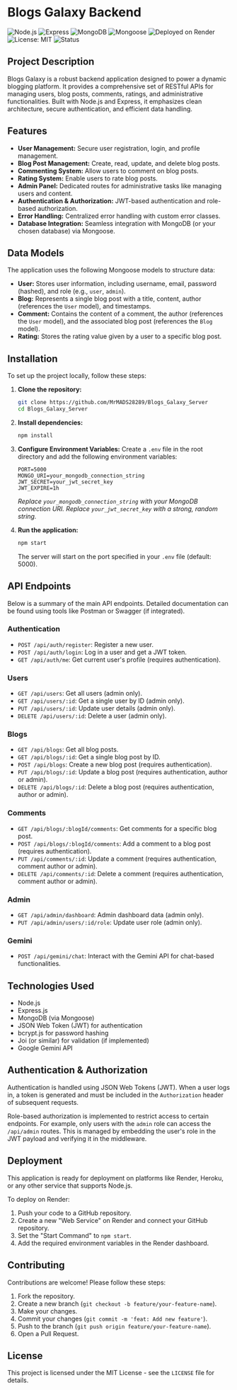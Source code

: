 # Blogs Galaxy Backend

![Node.js](https://img.shields.io/badge/Node.js-20.x-green)
![Express](https://img.shields.io/badge/Express.js-Backend-black)
![MongoDB](https://img.shields.io/badge/MongoDB-Database-brightgreen)
![Mongoose](https://img.shields.io/badge/Mongoose-ODM-red)
![Deployed on Render](https://img.shields.io/badge/Deployed-Render-blueviolet)
![License: MIT](https://img.shields.io/badge/License-MIT-yellow)
![Status](https://img.shields.io/badge/Status-Live-brightgreen)

## Project Description

Blogs Galaxy is a robust backend application designed to power a dynamic blogging platform. It provides a comprehensive set of RESTful APIs for managing users, blog posts, comments, ratings, and administrative functionalities. Built with Node.js and Express, it emphasizes clean architecture, secure authentication, and efficient data handling.

## Features

- **User Management:** Secure user registration, login, and profile management.
- **Blog Post Management:** Create, read, update, and delete blog posts.
- **Commenting System:** Allow users to comment on blog posts.
- **Rating System:** Enable users to rate blog posts.
- **Admin Panel:** Dedicated routes for administrative tasks like managing users and content.
- **Authentication & Authorization:** JWT-based authentication and role-based authorization.
- **Error Handling:** Centralized error handling with custom error classes.
- **Database Integration:** Seamless integration with MongoDB (or your chosen database) via Mongoose.

## Data Models

The application uses the following Mongoose models to structure data:

- **User:** Stores user information, including username, email, password (hashed), and role (e.g., `user`, `admin`).
- **Blog:** Represents a single blog post with a title, content, author (references the `User` model), and timestamps.
- **Comment:** Contains the content of a comment, the author (references the `User` model), and the associated blog post (references the `Blog` model).
- **Rating:** Stores the rating value given by a user to a specific blog post.

## Installation

To set up the project locally, follow these steps:

1.  **Clone the repository:**

    ```bash
    git clone https://github.com/MrMADS28289/Blogs_Galaxy_Server
    cd Blogs_Galaxy_Server
    ```

2.  **Install dependencies:**

    ```bash
    npm install
    ```

3.  **Configure Environment Variables:**
    Create a `.env` file in the root directory and add the following environment variables:

    ```
    PORT=5000
    MONGO_URI=your_mongodb_connection_string
    JWT_SECRET=your_jwt_secret_key
    JWT_EXPIRE=1h
    ```

    _Replace `your_mongodb_connection_string` with your MongoDB connection URI._
    _Replace `your_jwt_secret_key` with a strong, random string._

4.  **Run the application:**
    ```bash
    npm start
    ```
    The server will start on the port specified in your `.env` file (default: 5000).

## API Endpoints

Below is a summary of the main API endpoints. Detailed documentation can be found using tools like Postman or Swagger (if integrated).

### Authentication

- `POST /api/auth/register`: Register a new user.
- `POST /api/auth/login`: Log in a user and get a JWT token.
- `GET /api/auth/me`: Get current user's profile (requires authentication).

### Users

- `GET /api/users`: Get all users (admin only).
- `GET /api/users/:id`: Get a single user by ID (admin only).
- `PUT /api/users/:id`: Update user details (admin only).
- `DELETE /api/users/:id`: Delete a user (admin only).

### Blogs

- `GET /api/blogs`: Get all blog posts.
- `GET /api/blogs/:id`: Get a single blog post by ID.
- `POST /api/blogs`: Create a new blog post (requires authentication).
- `PUT /api/blogs/:id`: Update a blog post (requires authentication, author or admin).
- `DELETE /api/blogs/:id`: Delete a blog post (requires authentication, author or admin).

### Comments

- `GET /api/blogs/:blogId/comments`: Get comments for a specific blog post.
- `POST /api/blogs/:blogId/comments`: Add a comment to a blog post (requires authentication).
- `PUT /api/comments/:id`: Update a comment (requires authentication, comment author or admin).
- `DELETE /api/comments/:id`: Delete a comment (requires authentication, comment author or admin).

### Admin

- `GET /api/admin/dashboard`: Admin dashboard data (admin only).
- `PUT /api/admin/users/:id/role`: Update user role (admin only).

### Gemini

- `POST /api/gemini/chat`: Interact with the Gemini API for chat-based functionalities.

## Technologies Used

- Node.js
- Express.js
- MongoDB (via Mongoose)
- JSON Web Token (JWT) for authentication
- bcrypt.js for password hashing
- Joi (or similar) for validation (if implemented)
- Google Gemini API

## Authentication & Authorization

Authentication is handled using JSON Web Tokens (JWT). When a user logs in, a token is generated and must be included in the `Authorization` header of subsequent requests.

Role-based authorization is implemented to restrict access to certain endpoints. For example, only users with the `admin` role can access the `/api/admin` routes. This is managed by embedding the user's role in the JWT payload and verifying it in the middleware.

## Deployment

This application is ready for deployment on platforms like Render, Heroku, or any other service that supports Node.js.

To deploy on Render:

1.  Push your code to a GitHub repository.
2.  Create a new "Web Service" on Render and connect your GitHub repository.
3.  Set the "Start Command" to `npm start`.
4.  Add the required environment variables in the Render dashboard.

## Contributing

Contributions are welcome! Please follow these steps:

1.  Fork the repository.
2.  Create a new branch (`git checkout -b feature/your-feature-name`).
3.  Make your changes.
4.  Commit your changes (`git commit -m 'feat: Add new feature'`).
5.  Push to the branch (`git push origin feature/your-feature-name`).
6.  Open a Pull Request.

## License

This project is licensed under the MIT License - see the `LICENSE` file for details.
